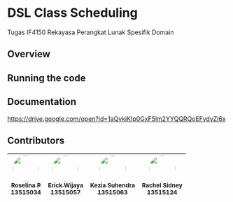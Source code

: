 # DSL Class Scheduling
Tugas IF4150 Rekayasa Perangkat Lunak Spesifik Domain

## Overview

## Running the code

## Documentation
https://drive.google.com/open?id=1aQvkiKIp0GxF5lm2YYQQRQoEFydyZi6x

## Contributors
| [<img src="https://avatars3.githubusercontent.com/u/23205832?s=400&v=4" width=60px style="border-radius: 50%;"><br /><sub>Roselina P<br />13515034</sub>](https://github.com/roselinapradjanata) | [<img src="https://avatars0.githubusercontent.com/u/20073050?s=400&u=881e4c44f50167fb8b447e608d8234d9adf369df&v=4" width=60px style="border-radius: 50%;"><br /><sub>Erick Wijaya<br />13515057</sub>](https://github.com/wijayaerick) | [<img src="https://avatars0.githubusercontent.com/u/26085823?s=400&v=4" width=60px style="border-radius: 50%;"><br /><sub>Kezia Suhendra<br />13515063</sub>](https://github.com/keziasuhendra) | [<img src="https://avatars3.githubusercontent.com/u/23205761?s=400&v=4" width=60px style="border-radius: 50%;"><br /><sub>Rachel Sidney<br />13515124</sub>](https://github.com/crahels) |
| :---: | :---: | :---: | :---: |